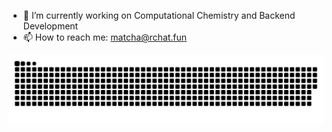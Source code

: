 - 🔭 I’m currently working on Computational Chemistry and Backend Development
- 📫 How to reach me: matcha@rchat.fun


<img src="https://github.com/MatchaOnMuffins/MatchaOnMuffins/blob/output/github-contribution-grid-snake.svg" alt="snake">
